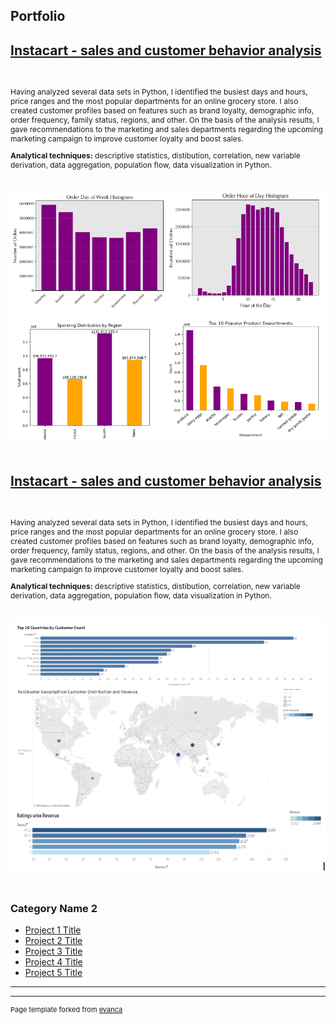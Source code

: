 ## Portfolio

[Instacart - sales and customer behavior analysis](https://github.com/MounikaAchchannagari/Instacart)
---
<br>
<p style="font-size: 12px"> Having analyzed several data sets in Python, I identified the busiest days and hours, price ranges and the most popular departments for an online grocery store. I also created customer profiles based on features such as brand loyalty, demographic info, order frequency, family status, regions, and other. On the basis of the analysis results, I gave recommendations to the marketing and sales departments regarding the upcoming marketing campaign to improve customer loyalty and boost sales. </p>

<p style="font-size: 12px"><b>Analytical techniques:</b> descriptive statistics, distibution, correlation, new variable derivation, data aggregation, population flow, data visualization in Python.</p>
<br>
 <img src="images/Instacart.portfolio1.png?raw=true"/>  
<br><br>


[Instacart - sales and customer behavior analysis](https://github.com/MounikaAchchannagari/Instacart)
---
<br>
<p style="font-size: 12px"> Having analyzed several data sets in Python, I identified the busiest days and hours, price ranges and the most popular departments for an online grocery store. I also created customer profiles based on features such as brand loyalty, demographic info, order frequency, family status, regions, and other. On the basis of the analysis results, I gave recommendations to the marketing and sales departments regarding the upcoming marketing campaign to improve customer loyalty and boost sales. </p>

<p style="font-size: 12px"><b>Analytical techniques:</b> descriptive statistics, distibution, correlation, new variable derivation, data aggregation, population flow, data visualization in Python.</p>
<br>
 <img src="images/Rockbusterportfolio.png?raw=true"/>  
<br><br>


### Category Name 2

- [Project 1 Title](http://example.com/)
- [Project 2 Title](http://example.com/)
- [Project 3 Title](http://example.com/)
- [Project 4 Title](http://example.com/)
- [Project 5 Title](http://example.com/)

---




---
<p style="font-size:11px">Page template forked from <a href="https://github.com/evanca/quick-portfolio">evanca</a></p>
<!-- Remove above link if you don't want to attibute -->

